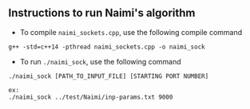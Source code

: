 ## Instructions to run Naimi's algorithm
- To compile `naimi_sockets.cpp`, use the following compile command

```
g++ -std=c++14 -pthread naimi_sockets.cpp -o naimi_sock
```

- To run `./naimi_sock`, use the following command
```
./naimi_sock [PATH_TO_INPUT_FILE] [STARTING PORT NUMBER]

ex:
./naimi_sock ../test/Naimi/inp-params.txt 9000
```
